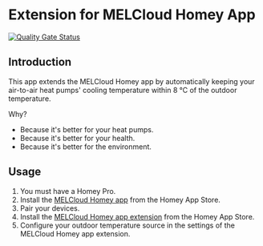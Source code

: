 # Extension for MELCloud Homey App

[![Quality Gate Status](https://sonarcloud.io/api/project_badges/measure?project=OlivierZal_com.melcloud.extension&metric=alert_status)](https://sonarcloud.io/summary/new_code?id=OlivierZal_com.melcloud.extension)

## Introduction

This app extends the MELCloud Homey app by automatically keeping your air-to-air heat pumps' cooling temperature within 8 °C of the outdoor temperature.

Why?

- Because it's better for your heat pumps.
- Because it's better for your health.
- Because it's better for the environment.

## Usage

1. You must have a Homey Pro.
2. Install the [MELCloud Homey app](https://homey.app/a/com.mecloud) from the Homey App Store.
3. Pair your devices.
4. Install the [MELCloud Homey app extension](https://homey.app/a/com.mecloud.extension) from the Homey App Store.
5. Configure your outdoor temperature source in the settings of the MELCloud Homey app extension.
